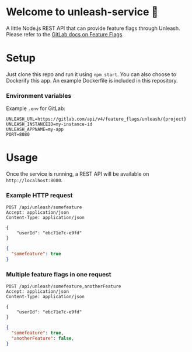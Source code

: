 # Welcome to unleash-service 👋

A little Node.js REST API that can provide feature flags through Unleash. Please refer to the [GitLab docs on Feature Flags](https://docs.gitlab.com/ee/operations/feature_flags.html).

# Setup

Just clone this repo and run it using `npm start`. You can also choose to Dockerify this app. An example Dockerfile is included in this repository.

### Environment variables

Example `.env` for GitLab:

```dotenv
UNLEASH_URL=https://gitlab.com/api/v4/feature_flags/unleash/{project}
UNLEASH_INSTANCEID=my-instance-id
UNLEASH_APPNAME=my-app
PORT=8080
```

# Usage

Once the service is running, a REST API will be available on `http://localhost:8080`.

### Example HTTP request

```http request
POST /api/unleash/somefeature
Accept: application/json
Content-Type: application/json

{
    "userId": "ebc71e7c-e9fd"
}
```

```json
{
  "somefeature": true
}
```

### Multiple feature flags in one request

```http request
POST /api/unleash/somefeature,anotherFeature
Accept: application/json
Content-Type: application/json

{
    "userId": "ebc71e7c-e9fd"
}
```

```json
{
  "somefeature": true,
  "anotherFeature": false,
}
```
